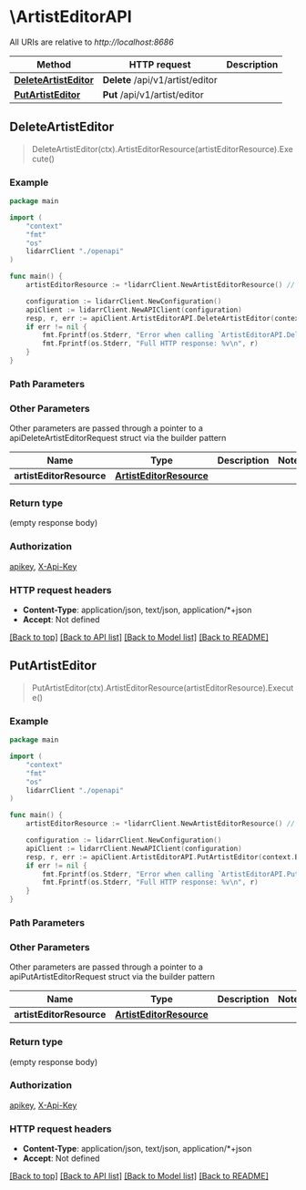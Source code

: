 # \ArtistEditorAPI

All URIs are relative to *http://localhost:8686*

Method | HTTP request | Description
------------- | ------------- | -------------
[**DeleteArtistEditor**](ArtistEditorAPI.md#DeleteArtistEditor) | **Delete** /api/v1/artist/editor | 
[**PutArtistEditor**](ArtistEditorAPI.md#PutArtistEditor) | **Put** /api/v1/artist/editor | 



## DeleteArtistEditor

> DeleteArtistEditor(ctx).ArtistEditorResource(artistEditorResource).Execute()



### Example

```go
package main

import (
    "context"
    "fmt"
    "os"
    lidarrClient "./openapi"
)

func main() {
    artistEditorResource := *lidarrClient.NewArtistEditorResource() // ArtistEditorResource |  (optional)

    configuration := lidarrClient.NewConfiguration()
    apiClient := lidarrClient.NewAPIClient(configuration)
    resp, r, err := apiClient.ArtistEditorAPI.DeleteArtistEditor(context.Background()).ArtistEditorResource(artistEditorResource).Execute()
    if err != nil {
        fmt.Fprintf(os.Stderr, "Error when calling `ArtistEditorAPI.DeleteArtistEditor``: %v\n", err)
        fmt.Fprintf(os.Stderr, "Full HTTP response: %v\n", r)
    }
}
```

### Path Parameters



### Other Parameters

Other parameters are passed through a pointer to a apiDeleteArtistEditorRequest struct via the builder pattern


Name | Type | Description  | Notes
------------- | ------------- | ------------- | -------------
 **artistEditorResource** | [**ArtistEditorResource**](ArtistEditorResource.md) |  | 

### Return type

 (empty response body)

### Authorization

[apikey](../README.md#apikey), [X-Api-Key](../README.md#X-Api-Key)

### HTTP request headers

- **Content-Type**: application/json, text/json, application/*+json
- **Accept**: Not defined

[[Back to top]](#) [[Back to API list]](../README.md#documentation-for-api-endpoints)
[[Back to Model list]](../README.md#documentation-for-models)
[[Back to README]](../README.md)


## PutArtistEditor

> PutArtistEditor(ctx).ArtistEditorResource(artistEditorResource).Execute()



### Example

```go
package main

import (
    "context"
    "fmt"
    "os"
    lidarrClient "./openapi"
)

func main() {
    artistEditorResource := *lidarrClient.NewArtistEditorResource() // ArtistEditorResource |  (optional)

    configuration := lidarrClient.NewConfiguration()
    apiClient := lidarrClient.NewAPIClient(configuration)
    resp, r, err := apiClient.ArtistEditorAPI.PutArtistEditor(context.Background()).ArtistEditorResource(artistEditorResource).Execute()
    if err != nil {
        fmt.Fprintf(os.Stderr, "Error when calling `ArtistEditorAPI.PutArtistEditor``: %v\n", err)
        fmt.Fprintf(os.Stderr, "Full HTTP response: %v\n", r)
    }
}
```

### Path Parameters



### Other Parameters

Other parameters are passed through a pointer to a apiPutArtistEditorRequest struct via the builder pattern


Name | Type | Description  | Notes
------------- | ------------- | ------------- | -------------
 **artistEditorResource** | [**ArtistEditorResource**](ArtistEditorResource.md) |  | 

### Return type

 (empty response body)

### Authorization

[apikey](../README.md#apikey), [X-Api-Key](../README.md#X-Api-Key)

### HTTP request headers

- **Content-Type**: application/json, text/json, application/*+json
- **Accept**: Not defined

[[Back to top]](#) [[Back to API list]](../README.md#documentation-for-api-endpoints)
[[Back to Model list]](../README.md#documentation-for-models)
[[Back to README]](../README.md)

